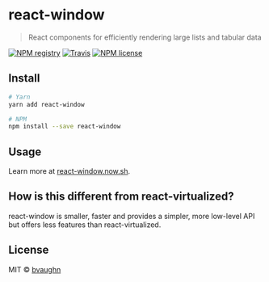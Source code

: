 # react-window

> React components for efficiently rendering large lists and tabular data

[![NPM registry](https://img.shields.io/npm/v/react-window.svg?style=for-the-badge)](https://yarnpkg.com/en/package/react-window) [![Travis](https://img.shields.io/badge/ci-travis-green.svg?style=for-the-badge)](https://travis-ci.org/bvaughn/react-window) [![NPM license](https://img.shields.io/badge/license-mit-red.svg?style=for-the-badge)](LICENSE)

## Install

```bash
# Yarn
yarn add react-window

# NPM
npm install --save react-window
```

## Usage

Learn more at [react-window.now.sh](https://react-window.now.sh/).

## How is this different from react-virtualized?

react-window is smaller, faster and provides a simpler, more low-level API but offers less features than react-virtualized.

## License

MIT © [bvaughn](https://github.com/bvaughn)
